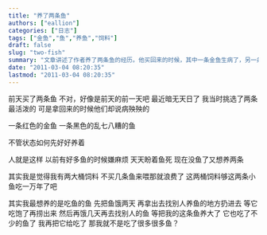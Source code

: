 ```yaml
---
title: "养了两条鱼"
authors: ["eallion"]
categories: ["日志"]
tags: ["金鱼","鱼","养鱼","饲料"]
draft: false
slug: "two-fish"
summary: "文章讲述了作者养了两条鱼的经历。他买回来的时候，其中一条金鱼生病了，另一条是黑色的杂种鱼。虽然状态不好，但作者还是决定好好养着它们。以前他有很多鱼时觉得麻烦，现在没有了反而想再养两条。他还提到自己有很多饲料要用掉才能浪费，并且表达了想养吃其他鱼的大型食肉鱼的念头。最后，作者表示如果把这条小鱼喂大并吃掉，则自己也算是吃过很多其他小鱼了。"
date: "2011-03-04 08:20:35"
lastmod: "2011-03-04 08:20:35"
---
```


前天买了两条鱼
不对，好像是前天的前一天吧
最近暗无天日了
我当时挑选了两条最活泼的
可是拿回来的时候他们却说病殃殃的

一条红色的金鱼
一条黑色的乱七八糟的鱼

不管状态如何先好好养着

人就是这样
以前有好多鱼的时候嫌麻烦
天天盼着鱼死
现在没鱼了又想养两条

其实我是觉得我有两大桶饲料
不买几条鱼来喂那就浪费了
这两桶饲料够这两条小鱼吃一万年了吧

其实我最想养的是吃鱼的鱼
先把鱼饿两天
再拿出去找别人养鱼的地方扔进去
等它吃饱了再捞出来
然后再饿几天再去找别人的鱼
等把我的这条鱼养大了
它也吃了不少的鱼了
我再把它给吃了
那我就不是吃了很多很多鱼？

